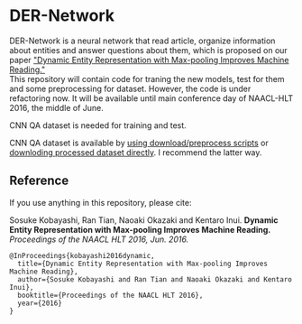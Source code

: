 # DER-Network

DER-Network is a neural network that read article, organize information about entities and answer questions about them,
which is proposed on our paper ["Dynamic Entity Representation with Max-pooling Improves Machine Reading."](http://www.cl.ecei.tohoku.ac.jp/publications/2016/kobayashi-dynamic-entity-naacl2016.pdf)  
This repository will contain code for traning the new models, test for them and some preprocessing for dataset.
However, the code is under refactoring now. It will be available until main conference day of NAACL-HLT 2016, the middle of June.

CNN QA dataset is needed for training and test.

CNN QA dataset is available by [using download/preprocess scripts](http://cs.nyu.edu/~kcho/DMQA/) or [downloding processed dataset directly](http://cs.nyu.edu/~kcho/DMQA/).
I recommend the latter way.

## Reference

If you use anything in this repository, please cite:

Sosuke Kobayashi, Ran Tian, Naoaki Okazaki and Kentaro Inui.
**Dynamic Entity Representation with Max-pooling Improves Machine Reading.**
*Proceedings of the NAACL HLT 2016, Jun. 2016.*

    @InProceedings{kobayashi2016dynamic,
      title={Dynamic Entity Representation with Max-pooling Improves Machine Reading},
      author={Sosuke Kobayashi and Ran Tian and Naoaki Okazaki and Kentaro Inui},
      booktitle={Proceedings of the NAACL HLT 2016},
      year={2016}
    }
